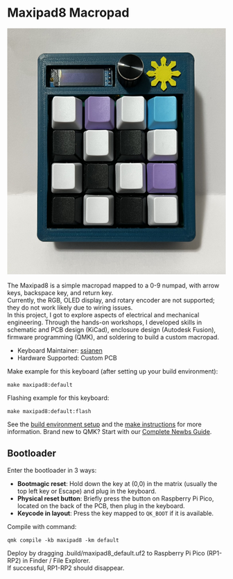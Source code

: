 # Maxipad8 Macropad

![maxipad8](https://github.com/ssianen/My-Macropad/blob/main/maxipad88.jpg)

The Maxipad8 is a simple macropad mapped to a 0-9 numpad, with arrow keys, backspace key, and return key. <br>
Currently, the RGB, OLED display, and rotary encoder are not supported; they do not work likely due to wiring issues. <br>
In this project, I got to explore aspects of electrical and mechanical engineering. Through the hands-on workshops, I developed skills in <br>
schematic and PCB design (KiCad), enclosure design (Autodesk Fusion), firmware programming (QMK), and soldering to build a custom macropad.

* Keyboard Maintainer: [ssianen](https://github.com/ssianen)
* Hardware Supported: Custom PCB

Make example for this keyboard (after setting up your build environment):

    make maxipad8:default

Flashing example for this keyboard:

    make maxipad8:default:flash

See the [build environment setup](https://docs.qmk.fm/#/getting_started_build_tools) and the [make instructions](https://docs.qmk.fm/#/getting_started_make_guide) for more information. Brand new to QMK? Start with our [Complete Newbs Guide](https://docs.qmk.fm/#/newbs).

## Bootloader

Enter the bootloader in 3 ways:

* **Bootmagic reset**: Hold down the key at (0,0) in the matrix (usually the top left key or Escape) and plug in the keyboard.
* **Physical reset button**: Briefly press the button on Raspberry Pi Pico, located on the back of the PCB, then plug in the keyboard.
* **Keycode in layout**: Press the key mapped to `QK_BOOT` if it is available.


Compile with command: 
```
qmk compile -kb maxipad8 -km default
```
Deploy by dragging .build/maxipad8_default.uf2 to Raspberry Pi Pico (RP1-RP2) in Finder / File Explorer. <br>
If successful, RP1-RP2 should disappear.

